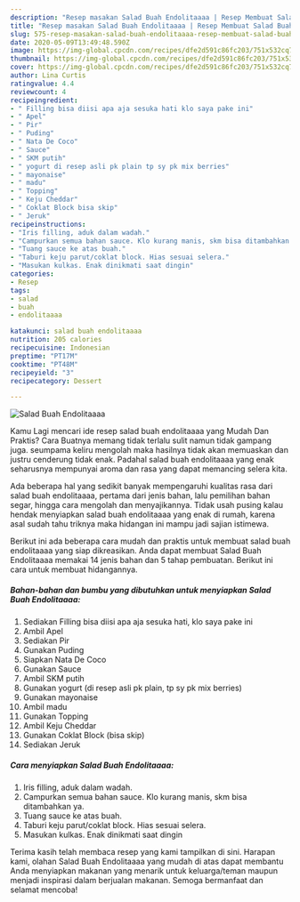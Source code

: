 ```yaml
---
description: "Resep masakan Salad Buah Endolitaaaa | Resep Membuat Salad Buah Endolitaaaa Yang Enak Banget"
title: "Resep masakan Salad Buah Endolitaaaa | Resep Membuat Salad Buah Endolitaaaa Yang Enak Banget"
slug: 575-resep-masakan-salad-buah-endolitaaaa-resep-membuat-salad-buah-endolitaaaa-yang-enak-banget
date: 2020-05-09T13:49:48.590Z
image: https://img-global.cpcdn.com/recipes/dfe2d591c86fc203/751x532cq70/salad-buah-endolitaaaa-foto-resep-utama.jpg
thumbnail: https://img-global.cpcdn.com/recipes/dfe2d591c86fc203/751x532cq70/salad-buah-endolitaaaa-foto-resep-utama.jpg
cover: https://img-global.cpcdn.com/recipes/dfe2d591c86fc203/751x532cq70/salad-buah-endolitaaaa-foto-resep-utama.jpg
author: Lina Curtis
ratingvalue: 4.4
reviewcount: 4
recipeingredient:
- " Filling bisa diisi apa aja sesuka hati klo saya pake ini"
- " Apel"
- " Pir"
- " Puding"
- " Nata De Coco"
- " Sauce"
- " SKM putih"
- " yogurt di resep asli pk plain tp sy pk mix berries"
- " mayonaise"
- " madu"
- " Topping"
- " Keju Cheddar"
- " Coklat Block bisa skip"
- " Jeruk"
recipeinstructions:
- "Iris filling, aduk dalam wadah."
- "Campurkan semua bahan sauce. Klo kurang manis, skm bisa ditambahkan ya."
- "Tuang sauce ke atas buah."
- "Taburi keju parut/coklat block. Hias sesuai selera."
- "Masukan kulkas. Enak dinikmati saat dingin"
categories:
- Resep
tags:
- salad
- buah
- endolitaaaa

katakunci: salad buah endolitaaaa 
nutrition: 205 calories
recipecuisine: Indonesian
preptime: "PT17M"
cooktime: "PT48M"
recipeyield: "3"
recipecategory: Dessert

---
```



![Salad Buah Endolitaaaa](https://img-global.cpcdn.com/recipes/dfe2d591c86fc203/751x532cq70/salad-buah-endolitaaaa-foto-resep-utama.jpg)

Kamu Lagi mencari ide resep salad buah endolitaaaa yang Mudah Dan Praktis? Cara Buatnya memang tidak terlalu sulit namun tidak gampang juga. seumpama keliru mengolah maka hasilnya tidak akan memuaskan dan justru cenderung tidak enak. Padahal salad buah endolitaaaa yang enak seharusnya mempunyai aroma dan rasa yang dapat memancing selera kita.

Ada beberapa hal yang sedikit banyak mempengaruhi kualitas rasa dari salad buah endolitaaaa, pertama dari jenis bahan, lalu pemilihan bahan segar, hingga cara mengolah dan menyajikannya. Tidak usah pusing kalau hendak menyiapkan salad buah endolitaaaa yang enak di rumah, karena asal sudah tahu triknya maka hidangan ini mampu jadi sajian istimewa.




Berikut ini ada beberapa cara mudah dan praktis untuk membuat salad buah endolitaaaa yang siap dikreasikan. Anda dapat membuat Salad Buah Endolitaaaa memakai 14 jenis bahan dan 5 tahap pembuatan. Berikut ini cara untuk membuat hidangannya.

<!--inarticleads1-->

##### Bahan-bahan dan bumbu yang dibutuhkan untuk menyiapkan Salad Buah Endolitaaaa:

1. Sediakan  Filling bisa diisi apa aja sesuka hati, klo saya pake ini
1. Ambil  Apel
1. Sediakan  Pir
1. Gunakan  Puding
1. Siapkan  Nata De Coco
1. Gunakan  Sauce
1. Ambil  SKM putih
1. Gunakan  yogurt (di resep asli pk plain, tp sy pk mix berries)
1. Gunakan  mayonaise
1. Ambil  madu
1. Gunakan  Topping
1. Ambil  Keju Cheddar
1. Gunakan  Coklat Block (bisa skip)
1. Sediakan  Jeruk




<!--inarticleads2-->

##### Cara menyiapkan Salad Buah Endolitaaaa:

1. Iris filling, aduk dalam wadah.
1. Campurkan semua bahan sauce. Klo kurang manis, skm bisa ditambahkan ya.
1. Tuang sauce ke atas buah.
1. Taburi keju parut/coklat block. Hias sesuai selera.
1. Masukan kulkas. Enak dinikmati saat dingin




Terima kasih telah membaca resep yang kami tampilkan di sini. Harapan kami, olahan Salad Buah Endolitaaaa yang mudah di atas dapat membantu Anda menyiapkan makanan yang menarik untuk keluarga/teman maupun menjadi inspirasi dalam berjualan makanan. Semoga bermanfaat dan selamat mencoba!
